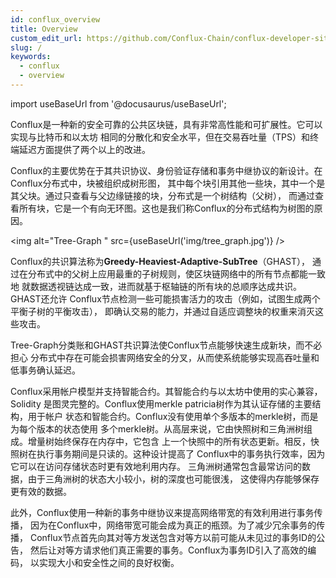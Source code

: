 ```yaml
---
id: conflux_overview
title: Overview
custom_edit_url: https://github.com/Conflux-Chain/conflux-developer-site/edit/master/docs/introduction/zh/overview.md
slug: /
keywords:
  - conflux
  - overview
---
```

import useBaseUrl from '@docusaurus/useBaseUrl';

Conflux是一种新的安全可靠的公共区块链，具有非常高性能和可扩展性。它可以实现与比特币和以太坊
相同的分散化和安全水平，但在交易吞吐量（TPS）和终端延迟方面提供了两个以上的改进。 

Conflux的主要优势在于其共识协议、身份验证存储和事务中继协议的新设计。在Conflux分布式中，块被组织成树形图，
其中每个块引用其他一些块，其中一个是其父块。通过只查看与父边缘链接的块，分布式是一个树结构（父树），
而通过查看所有块，它是一个有向无环图。这也是我们称Conflux的分布式结构为树图的原因。

<img alt="Tree-Graph " src={useBaseUrl('img/tree_graph.jpg')} />

Conflux的共识算法称为**Greedy-Heaviest-Adaptive-SubTree**（GHAST），
通过在分布式中的父树上应用最重的子树规则，使区块链网络中的所有节点都能一致地
就数据透视链达成一致，进而就基于枢轴链的所有块的总顺序达成共识。GHAST还允许
Conflux节点检测一些可能损害活力的攻击（例如，试图生成两个平衡子树的平衡攻击），
即确认交易的能力，并通过自适应调整块的权重来消灭这些攻击。

Tree-Graph分类账和GHAST共识算法使Conflux节点能够快速生成新块，而不必担心
分布式中存在可能会损害网络安全的分叉，从而使系统能够实现高吞吐量和低事务确认延迟。

Conflux采用帐户模型并支持智能合约。其智能合约与以太坊中使用的实心兼容，Solidity
是图灵完整的。Conflux使用merkle patricia树作为其认证存储的主要结构，用于帐户
状态和智能合约。Conflux没有使用单个多版本的merkle树，而是为每个版本的状态使用
多个merkle树。从高层来说，它由快照树和三角洲树组成。增量树始终保存在内存中，它包含
上一个快照中的所有状态更新。相反，快照树在执行事务期间是只读的。这种设计提高了
Conflux中的事务执行效率，因为它可以在访问存储状态时更有效地利用内存。
三角洲树通常包含最常访问的数据，由于三角洲树的状态大小较小，树的深度也可能很浅，
这使得内存能够保存更有效的数据。

此外，Conflux使用一种新的事务中继协议来提高网络带宽的有效利用进行事务传播，
因为在Conflux中，网络带宽可能会成为真正的瓶颈。为了减少冗余事务的传播，
Conflux节点首先向其对等方发送包含对等方以前可能从未见过的事务ID的公告，
然后让对等方请求他们真正需要的事务。Conflux为事务ID引入了高效的编码，
以实现大小和安全性之间的良好权衡。
